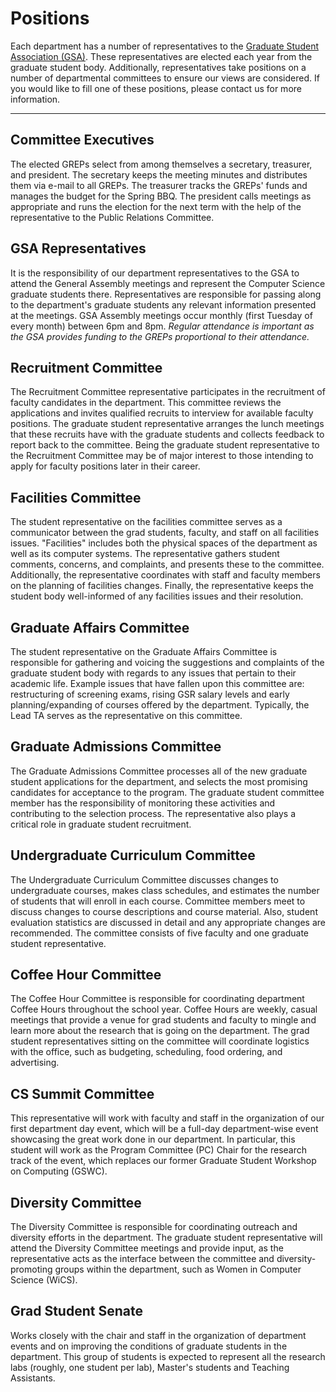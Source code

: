Positions
=======

Each department has a number of representatives to the [Graduate Student Association (GSA)](http://ucsbgsa.org). These representatives are elected each year from the graduate student body. Additionally, representatives take positions on a number of departmental committees to ensure our views are considered. If you would like to fill one of these positions, please contact us for more information.

* * *

<h2 id="commitee_executives">Committee Executives</h2>

The elected GREPs select from among themselves a secretary, treasurer, and president. The secretary keeps the meeting minutes and distributes them via e-mail to all GREPs. The treasurer tracks the GREPs\' funds and manages the budget for the Spring BBQ. The president calls meetings as appropriate and runs the election for the next term with the help of the representative to the Public Relations Committee.

<h2 id="gsa_representatives">GSA Representatives</h2>

It is the responsibility of our department representatives to the GSA to attend the General Assembly meetings and represent the Computer Science graduate students there. Representatives are responsible for passing along to the department's graduate students any relevant information presented at the meetings. GSA Assembly meetings occur monthly (first Tuesday of every month) between 6pm and 8pm. _Regular attendance is important as the GSA provides funding to the GREPs proportional to their attendance._
<br>

<h2 id="recruitment_committee">Recruitment Committee</h2>

The Recruitment Committee representative participates in the recruitment of faculty candidates in the department. This committee reviews the applications and invites qualified recruits to interview for available faculty positions. The graduate student representative arranges the lunch meetings that these recruits have with the graduate students and collects feedback to report back to the committee. Being the graduate student representative to the Recruitment Committee may be of major interest to those intending to apply for faculty positions later in their career. <br>

<h2 id="facilities_committee">Facilities Committee</h2>

The student representative on the facilities committee serves as a communicator between the grad students, faculty, and staff on all facilities issues. "Facilities" includes both the physical spaces of the department as well as its computer systems. The representative gathers student comments, concerns, and complaints, and presents these to the committee. Additionally, the representative coordinates with staff and faculty members on the planning of facilities changes. Finally, the representative keeps the student body well-informed of any facilities issues and their resolution.

<h2 id="grad_affairs_committee">Graduate Affairs Committee</h2>

The student representative on the Graduate Affairs Committee is responsible for gathering and voicing the suggestions and complaints of the graduate student body with regards to any issues that pertain to their academic life. Example issues that have fallen upon this committee are: restructuring of screening exams, rising GSR salary levels and early planning/expanding of courses offered by the department. Typically, the Lead TA serves as the representative on this committee. <br>

<h2 id="grad_admissions_committee">Graduate Admissions Committee</h2>

The Graduate Admissions Committee processes all of the new graduate student applications for the department, and selects the most promising candidates for acceptance to the program. The graduate student committee member has the responsibility of monitoring these activities and contributing to the selection process. The representative also plays a critical role in graduate student recruitment.<br>

<h2 id="undergrad_curriculum_committee">Undergraduate Curriculum Committee</h2>

The Undergraduate Curriculum Committee discusses changes to undergraduate courses, makes class schedules, and estimates the number of students that will enroll in each course. Committee members meet to discuss changes to course descriptions and course material. Also, student evaluation statistics are discussed in detail and any appropriate changes are recommended. The committee consists of five faculty and one graduate student representative.<br>

<h2 id="coffee_hour_committee">Coffee Hour Committee</h2>

The Coffee Hour Committee is responsible for coordinating department Coffee Hours throughout the school year. Coffee Hours are weekly, casual meetings that provide a venue for grad students and faculty to mingle and learn more about the research that is going on the department. The grad student representatives sitting on the committee will coordinate logistics with the office, such as budgeting, scheduling, food ordering, and advertising. <br>

<h2 id="department_day_committee">CS Summit Committee</h2>

This representative will work with faculty and staff in the organization of our first department day event, which will be a full-day department-wise event showcasing the great work done in our department. In particular, this student will work as the Program Committee (PC) Chair for the research track of the event, which replaces our former Graduate Student Workshop on Computing (GSWC).

<h2 id="diversity_committee">Diversity Committee</h2>

The Diversity Committee is responsible for coordinating outreach and diversity efforts in the department. The graduate student representative will attend the Diversity Committee meetings and provide input, as the representative acts as the interface between the committee and diversity-promoting groups within the department, such as Women in Computer Science (WiCS). <br>

<h2 id="grad_student_senate">Grad Student Senate</h2>

Works closely with the chair and staff in the organization of department events and on improving the conditions of graduate students in the department. This group of students is expected to represent all the research labs (roughly, one student per lab), Master's students and Teaching Assistants.

